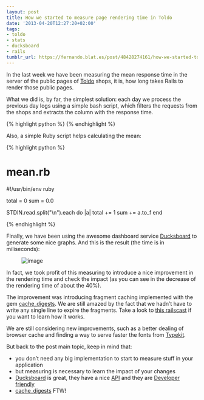 ```yaml
---
layout: post
title: How we started to measure page rendering time in Toldo
date: '2013-04-20T12:27:20+02:00'
tags:
- toldo
- stats
- ducksboard
- rails
tumblr_url: https://fernando.blat.es/post/48428274161/how-we-started-to-measure-page-rendering-time-in
---
```

In the last week we have been measuring the mean response time in the server of the public pages of [Toldo](http://tol.do) shops, it is, how long takes Rails to render those public pages.

What we did is, by far, the simplest solution: each day we process the previous day logs using a simple bash script, which filters the requests from the shops and extracts the column with the response time.

{% highlight python %}
{% endhighlight %}

Also, a simple Ruby script helps calculating the mean:

{% highlight python %}
# mean.rb
#!/usr/bin/env ruby

total = 0
sum = 0.0

STDIN.read.split("\n").each do |a|
  total += 1
  sum += a.to_f
end

{% endhighlight %}

Finally, we have been using the awesome dashboard service [Ducksboard](http://ducksboard.com) to generate some nice graphs. And this is the result (the time is in miliseconds):

<figure class="tmblr-full" data-orig-height="194" data-orig-width="350"><img alt="image" src="https://66.media.tumblr.com/d12ae84c56a7baa87939256b9bad8f62/fb5db9d76c329254-4f/s540x810/133524a7e187626e3375559685de2c38fe013e8c.png" data-orig-height="194" data-orig-width="350"></figure>

In fact, we took profit of this measuring to introduce a nice improvement in the rendering time and check the impact (as you can see in the decrease of the rendering time of about the 40%).

The improvement was introducing fragment caching implemented with the gem [cache\_digests](http://rubygems.org/gems/cache_digests). We are still amazed by the fact that we hadn’t have to write any single line to expire the fragments. Take a look to [this railscast](http://railscasts.com/episodes/387-cache-digests) if you want to learn how it works.

We are still considering new improvements, such as a better dealing of browser cache and finding a way to serve faster the fonts from [Typekit](https://typekit.com/fonts).

But back to the post main topic, keep in mind that:

- you don’t need any big implementation to start to measure stuff in your application
- but measuring is necessary to learn the impact of your changes
- [Ducksboard](http://ducksboard.com) is great, they have a nice [API](http://ducksboard.com/our-apis/) and they are [Developer friendly](http://ducksboard.com/developers/)
- [cache\_digests](http://rubygems.org/gems/cache_digests) FTW!
